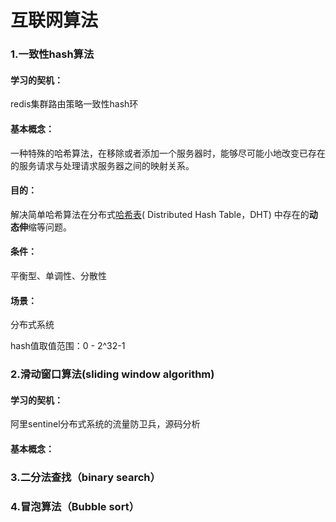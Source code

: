 # 互联网算法

### 1.一致性hash算法

#### 学习的契机：

redis集群路由策略一致性hash环

#### 基本概念：

一种特殊的哈希算法，在移除或者添加一个服务器时，能够尽可能小地改变已存在的服务请求与处理请求服务器之间的映射关系。

#### 目的：

解决简单哈希算法在分布式[哈希表](https://baike.baidu.com/item/哈希表/5981869)( Distributed Hash Table，DHT) 中存在的**动态伸**缩等问题。

#### 条件：

平衡型、单调性、分散性

#### 场景：

分布式系统

hash值取值范围：0 - 2^32-1



### 2.滑动窗口算法(sliding window algorithm)

#### 学习的契机：

阿里sentinel分布式系统的流量防卫兵，源码分析

#### 基本概念：



### 3.二分法查找（binary search）





### 4.冒泡算法（Bubble sort）















